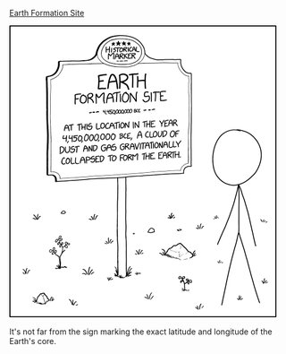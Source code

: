 [Earth Formation Site](https://xkcd.com/2925)

![Earth Formation Site](./random_comic.png)

It's not far from the sign marking the exact latitude and longitude of the Earth's core.

